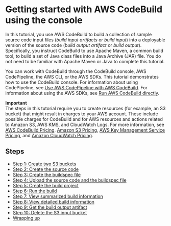 # Getting started with AWS CodeBuild using the console<a name="getting-started"></a>

In this tutorial, you use AWS CodeBuild to build a collection of sample source code input files \(*build input artifacts* or *build input*\) into a deployable version of the source code \(*build output artifact* or *build output*\)\. Specifically, you instruct CodeBuild to use Apache Maven, a common build tool, to build a set of Java class files into a Java Archive \(JAR\) file\. You do not need to be familiar with Apache Maven or Java to complete this tutorial\.

You can work with CodeBuild through the CodeBuild console, AWS CodePipeline, the AWS CLI, or the AWS SDKs\. This tutorial demonstrates how to use the CodeBuild console\. For information about using CodePipeline, see [Use AWS CodePipeline with AWS CodeBuild](how-to-create-pipeline.md)\. For information about using the AWS SDKs, see [Run AWS CodeBuild directly](how-to-run.md)\. 

**Important**  
The steps in this tutorial require you to create resources \(for example, an S3 bucket\) that might result in charges to your AWS account\. These include possible charges for CodeBuild and for AWS resources and actions related to Amazon S3, AWS KMS, and CloudWatch Logs\. For more information, see [AWS CodeBuild Pricing](http://aws.amazon.com/codebuild/pricing), [Amazon S3 Pricing](http://aws.amazon.com/s3/pricing), [AWS Key Management Service Pricing](http://aws.amazon.com/kms/pricing), and [Amazon CloudWatch Pricing](http://aws.amazon.com/cloudwatch/pricing)\.

## Steps<a name="getting-started-steps"></a>
+ [Step 1: Create two S3 buckets](getting-started-input-bucket-console.md)
+ [Step 2: Create the source code](getting-started-create-source-code-console.md)
+ [Step 3: Create the buildspec file](getting-started-create-build-spec-console.md)
+ [Step 4: Upload the source code and the buildspec file](getting-started-upload-source-code-console.md)
+ [Step 5: Create the build project](getting-started-create-build-project-console.md)
+ [Step 6: Run the build](getting-started-run-build-console.md)
+ [Step 7: View summarized build information](getting-started-monitor-build-console.md)
+ [Step 8: View detailed build information](getting-started-build-log-console.md)
+ [Step 9: Get the build output artifact](getting-started-output-console.md)
+ [Step 10: Delete the S3 input bucket](getting-started-clean-up-console.md)
+ [Wrapping up](getting-started-next-steps-console.md)